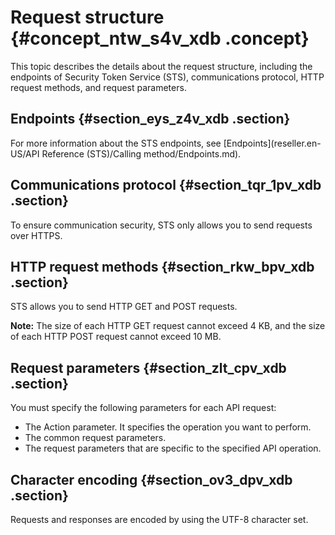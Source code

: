 # Request structure {#concept_ntw_s4v_xdb .concept}

This topic describes the details about the request structure, including the endpoints of Security Token Service \(STS\), communications protocol, HTTP request methods, and request parameters.

## Endpoints {#section_eys_z4v_xdb .section}

For more information about the STS endpoints, see [Endpoints](reseller.en-US/API Reference (STS)/Calling method/Endpoints.md).

## Communications protocol {#section_tqr_1pv_xdb .section}

To ensure communication security, STS only allows you to send requests over HTTPS.

## HTTP request methods {#section_rkw_bpv_xdb .section}

STS allows you to send HTTP GET and POST requests.

**Note:** The size of each HTTP GET request cannot exceed 4 KB, and the size of each HTTP POST request cannot exceed 10 MB.

## Request parameters {#section_zlt_cpv_xdb .section}

You must specify the following parameters for each API request:

-   The Action parameter. It specifies the operation you want to perform.
-   The common request parameters.
-   The request parameters that are specific to the specified API operation.

## Character encoding {#section_ov3_dpv_xdb .section}

Requests and responses are encoded by using the UTF-8 character set.

